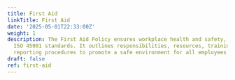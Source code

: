 ```yaml
---
title: First Aid
linkTitle: First Aid
date: '2025-05-01T22:33:00Z'
weight: 1
description: The First Aid Policy ensures workplace health and safety, complying with
  ISO 45001 standards. It outlines responsibilities, resources, training, and incident
  reporting procedures to promote a safe environment for all employees and visitors.
draft: false
ref: first-aid
---
```


